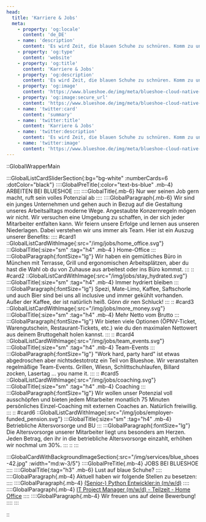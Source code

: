```yaml
---
head:
  title: 'Karriere & Jobs'
  meta:
    - property: 'og:locale'
      content: 'de_DE'
    - name: 'description'
      content: 'Es wird Zeit, die blauen Schuhe zu schnüren. Komm zu uns ins Team, wir freuen uns auf dich.'
    - property: 'og:type'
      content: 'website'
    - property: 'og:title'
      content: 'Karriere & Jobs'
    - property: 'og:description'
      content: 'Es wird Zeit, die blauen Schuhe zu schnüren. Komm zu uns ins Team, wir freuen uns auf dich.'
    - property: 'og:image'
      content: 'https://www.blueshoe.de/img/meta/blueshoe-cloud-native-devlopment.png'
    - property: 'og:image:secure_url'
      content: 'https://www.blueshoe.de/img/meta/blueshoe-cloud-native-devlopment.png'
    - name: 'twitter:card'
      content: 'summary'
    - name: 'twitter:title'
      content: 'Karriere & Jobs'
    - name: 'twitter:description'
      content: 'Es wird Zeit, die blauen Schuhe zu schnüren. Komm zu uns ins Team, wir freuen uns auf dich.'
    - name: 'twitter:image'
      content: 'https://www.blueshoe.de/img/meta/blueshoe-cloud-native-devlopment.png'
---
```


::GlobalWrapperMain

:::GlobalListCardSliderSection{:bg="bg-white" :numberCards=6 :dotColor="black"}
::::GlobalPreTitle{:color="text-bs-blue" .mb-4}
ARBEITEN BEI BLUESHOE
::::
::::GlobalTitle{.mb-6}
Nur wer seinen Job gern macht, ruft sein volles Potenzial ab
::::
::::GlobalParagraph{.mb-6}
Wir sind ein junges Unternehmen und gehen auch in Bezug auf die Gestaltung unseres Arbeitsalltags moderne Wege. Angestaubte Konzernregeln mögen wir nicht. Wir versuchen eine Umgebung zu schaffen, in der sich jeder Mitarbeiter entfalten kann. Wir feiern unsere Erfolge und lernen aus unseren Niederlagen. Dabei verstehen wir uns immer als Team. Hier ist ein Auszug unserer Benefits:
::::
#card1
::GlobalListCardWithImage{:src="/img/jobs/home_office.svg"}
:::GlobalTitle{:size="sm" :tag="h4" .mb-4 }
Home-Office
:::
:::GlobalParagraph{:fontSize="lg"}
Wir haben ein gemütliches Büro in München mit Terrasse, Grill und ergonomischen Arbeitsplätzen, aber du hast die Wahl ob du von Zuhause aus arbeitest oder ins Büro kommst.
:::
::
#card2
::GlobalListCardWithImage{:src="/img/jobs/stay_hydrated.svg"}
:::GlobalTitle{:size="sm" :tag="h4" .mb-4}
Immer hydriert bleiben
:::
:::GlobalParagraph{:fontSize="lg"}
Spezi, Mate-Limo, Kaffee, Saftschorle und auch Bier sind bei uns all inclusive und immer gekühlt vorhanden. Außer der Kaffee, der ist natürlich heiß. Gönn dir nen Schluck!
:::
::
#card3
::GlobalListCardWithImage{:src="/img/jobs/more_money.svg"}
:::GlobalTitle{:size="sm" :tag="h4" .mb-4}
Mehr Netto vom Brutto
:::
:::GlobalParagraph{:fontSize="lg"}
Wir bieten viele Optionen (ÖPNV-Ticket, Warengutschein, Restaurant-Tickets, etc.) wie du den maximalen Nettowert aus deinem Bruttogehalt holen kannst.
:::
::
#card4
::GlobalListCardWithImage{:src="/img/jobs/team_events.svg"}
:::GlobalTitle{:size="sm" :tag="h4" .mb-4}
Team-Events
:::
:::GlobalParagraph{:fontSize="lg"}
"Work hard, party hard" ist etwas abgedroschen aber nichtsdestotrotz ein Teil von Blueshoe. Wir veranstalten regelmäßige Team-Events. Grillen, Wiesn, Schlittschuhlaufen, Billard zocken, Lasertag ... you name it.
:::
::
#card5
::GlobalListCardWithImage{:src="/img/jobs/coaching.svg"}
:::GlobalTitle{:size="sm" :tag="h4" .mb-4}
Coaching
:::
:::GlobalParagraph{:fontSize="lg"}
Wir wollen unser Potenzial voll ausschöpfen und bieten jedem Mitarbeiter monatlich 75 Minuten persönliches Einzel-Coaching mit externen Coaches an. Natürlich freiwillig.
:::
::
#card6
::GlobalListCardWithImage{:src="/img/jobs/employer-funded_pension.svg"}
:::GlobalTitle{:size="sm" :tag="h4" .mb-4}
Betriebliche Altersvorsorge und BU
:::
:::GlobalParagraph{:fontSize="lg"}
Die Altersvorsorge unserer Mitarbeiter liegt uns besonders am Herzen. Jeden Betrag, den ihr in die betriebliche Altersvorsorge einzahlt, erhöhen wir nochmal um 30%.
:::
::
:::

:::GlobalCardWithBackgroundImageSection{:src="/img/services/blue_shoes-42.jpg" :width="md:w-3/5"}
::::GlobalPreTitle{.mb-4}
JOBS BEI BLUESHOE
::::
::::GlobalTitle{:tag="h3" .mb-6}
Lust auf blaue Schuhe?
::::
::::GlobalParagraph{.mb-4}
Aktuell haben wir folgende Stellen zu besetzen:
::::
::::GlobalParagraph{.mb-4}
<a href="https://blueshoe.workwise.io/job/43017-senior-backend-developer-mit-fokus-python-remote-m-w-d" class="text-bs-blue hover:underline hover:decoration-bs-blue hover:decoration-solid" target="_blank">(Senior-) Python Entwickler:in (m/w/d)</a>
::::
::::GlobalParagraph{.mb-4}
<a href="https://blueshoe.workwise.io/job/14194-junior-it-projektmanager-m-w-d-100-remote" class="text-bs-blue hover:underline hover:decoration-bs-blue hover:decoration-solid" target="_blank">IT Project Manager (m/w/d) - Teilzeit - Home Office</a>
::::
::::GlobalParagraph{.mb-4}
Wir freuen uns auf deine Bewerbung!
::::
:::

::